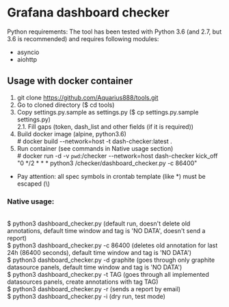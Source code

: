 # Grafana dashboard checker
Python requirements:
The tool has been tested with Python 3.6 (and 2.7, but 3.6 is recommended) and requires following modules:
- asyncio
- aiohttp

## Usage with docker container
1. git clone https://github.com/Aquarius888/tools.git
2. Go to cloned directory ($ cd tools)
3. Copy settings.py.sample as settings.py ($ cp settings.py.sample settings.py)
<br/>2.1. Fill gaps (token, dash_list and other fields (if it is required))
4. Build docker image (alpine, python3.6)
<br/>\# docker build --network=host -t dash-checker:latest .
5. Run container (see commands in Native usage section)
<br/>\#  docker run -d -v `pwd`:/checker --network=host dash-checker kick_off "0 \*/2 \* \* \* python3 /checker/dashboard_checker.py -c 86400"
- Pay attention: all spec symbols in crontab template (like *) must be escaped (\\)


### Native usage:
<br/> $ python3 dashboard_checker.py (default run, doesn't delete old annotations, default time window and tag is 'NO DATA', doesn't send a report)
<br/> $ python3 dashboard_checker.py -c 86400 (deletes old annotation for last 24h (86400 seconds), default time window and tag is 'NO DATA')
<br/> $ python3 dashboard_checker.py -d graphite (goes through only graphite datasource panels, default time window and tag is 'NO DATA')
<br/> $ python3 dashboard_checker.py -t TAG (goes through all implemented datasources panels, create annotations with tag TAG)
<br/> $ python3 dashboard_checker.py -r (sends a report by email)
<br/> $ python3 dashboard_checker.py -i (dry run, test mode)